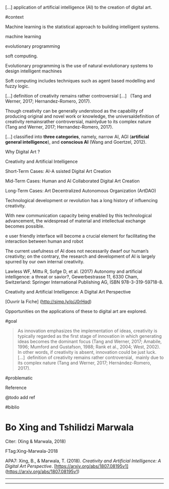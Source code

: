  [...] application of artificial intelligence (AI) to the creation of digital art.

#context



Machine learning is the statistical approach to building intelligent systems.



machine learning



evolutionary programming



soft computing.



Evolutionary programming is the use of natural evolutionary systems to design intelligent machines



Soft computing includes techniques such as agent based modelling and fuzzy logic.



 [...] definition of creativity remains rather controversial [...]   (Tang and Werner, 2017; Hernandez-Romero, 2017).

  

  

Though creativity can be generally understood as the capability of producing original and novel work or knowledge, the universaldefinition of creativity remainsrather controversial, mainlydue to its complex nature (Tang and Werner, 2017; Hernandez-Romero, 2017).



 [...] classified into **three categories**, namely, narrow AI, AGI (**artificial general intelligence**), and **conscious AI** (Wang and Goertzel, 2012).



Why Digital Art ?



Creativity and Artificial Intelligence



Short-Term Cases: AI-A ssisted Digital Art Creation



Mid-Term Cases: Human and AI Collaborated Digital Art Creation



Long-Term Cases: Art Decentralized Autonomous Organization (ArtDAO)



Technological development or revolution has a long history of influencing creativity.



With new communication capacity being enabled by this technological advancement, the widespread of material and intellectual exchange becomes possible.



e user friendly interface will become a crucial element for facilitating the interaction between human and robot



The current usefulness of AI does not necessarily dwarf our human’s creativity; on the contrary, the research and development of AI is largely spurred by our own internal creativity.



Lawless WF, Mittu R, Sofge D, et al. (2017) Autonomy and artificial intelligence: a threat or savior?, Gewerbestrasse 11, 6330 Cham, Switzerland: Springer International Publishing AG, ISBN 978-3-319-59718-8.



Creativity and Artificial Intelligence: A Digital Art Perspective

  

 [Ouvrir la Fiche] (http://simp.ly/p/J0rHqd)



Opportunities on the applications of these to digital art are explored.

  

#goal



>As innovation emphasizes the implementation of ideas, creativity is typically regarded as the first stage of innovation in which generating ideas becomes the dominant focus (Tang and Werner, 2017; Amabile, 1996; Mumford and Gustafson, 1988; Rank et al., 2004; West, 2002). In other words, if creativity is absent, innovation could be just luck. [...]  definition of creativity remains rather controversial,  mainly due to its complex nature (Tang and Werner, 2017; Hernández-Romero, 2017).

  

#problematic



Reference

  

  

@todo add ref

  

#biblio



Bo Xing and Tshilidzi Marwala
=============================

  

Citer: (Xing & Marwala, 2018)

FTag:Xing-Marwala-2018

APA7: Xing, B., & Marwala, T. (2018). _Creativity and Artificial Intelligence: A Digital Art Perspective_. [https://arxiv.org/abs/1807.08195v1] (https://arxiv.org/abs/1807.08195v1)






----

----

